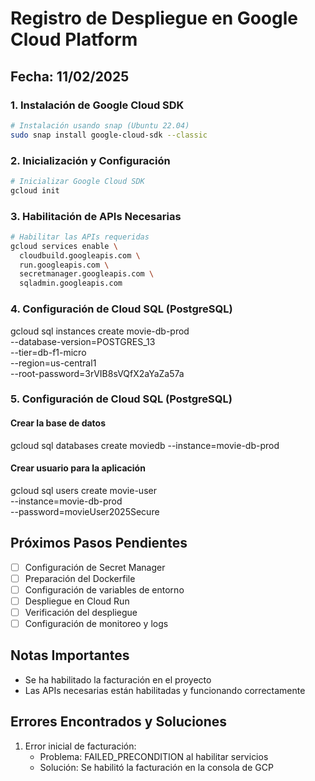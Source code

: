 # Registro de Despliegue en Google Cloud Platform

## Fecha: 11/02/2025

### 1. Instalación de Google Cloud SDK

```bash
# Instalación usando snap (Ubuntu 22.04)
sudo snap install google-cloud-sdk --classic
```

### 2. Inicialización y Configuración

```bash
# Inicializar Google Cloud SDK
gcloud init
```

### 3. Habilitación de APIs Necesarias

```bash
# Habilitar las APIs requeridas
gcloud services enable \
  cloudbuild.googleapis.com \
  run.googleapis.com \
  secretmanager.googleapis.com \
  sqladmin.googleapis.com
```
### 4. Configuración de Cloud SQL (PostgreSQL)

gcloud sql instances create movie-db-prod \
  --database-version=POSTGRES_13 \
  --tier=db-f1-micro \
  --region=us-central1 \
  --root-password=3rVIB8sVQfX2aYaZa57a

### 5. Configuración de Cloud SQL (PostgreSQL)

#### Crear la base de datos

gcloud sql databases create moviedb --instance=movie-db-prod

#### Crear usuario para la aplicación

gcloud sql users create movie-user \
  --instance=movie-db-prod \
  --password=movieUser2025Secure

## Próximos Pasos Pendientes


- [ ] Configuración de Secret Manager
- [ ] Preparación del Dockerfile
- [ ] Configuración de variables de entorno
- [ ] Despliegue en Cloud Run
- [ ] Verificación del despliegue
- [ ] Configuración de monitoreo y logs

## Notas Importantes
- Se ha habilitado la facturación en el proyecto
- Las APIs necesarias están habilitadas y funcionando correctamente

## Errores Encontrados y Soluciones
1. Error inicial de facturación:
   - Problema: FAILED_PRECONDITION al habilitar servicios
   - Solución: Se habilitó la facturación en la consola de GCP